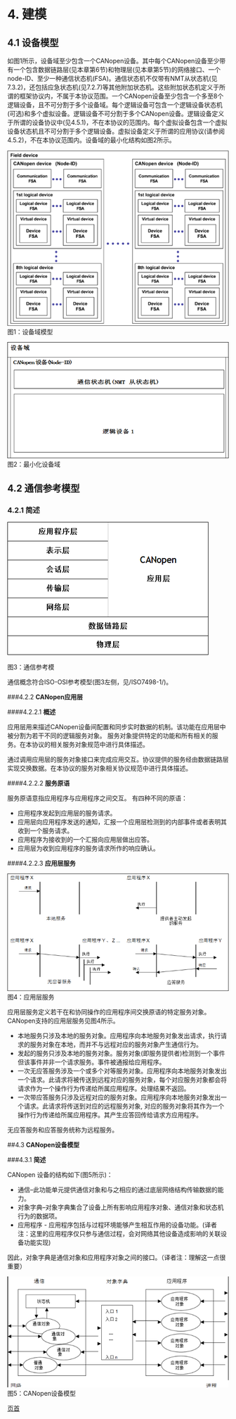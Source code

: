 # 4. **建模**

## 4.1 **设备模型**

<span id="jump">如</span>图1所示，设备域至少包含一个CANopen设备。其中每个CANopen设备至少带有一个包含数据链路层(见本章第6节)和物理层(见本章第5节)的网络接口、一个node-ID、至少一种通信状态机(FSA)。通信状态机不仅带有NMT从状态机(见7.3.2)，还包括应急状态机(见7.2.7)等其他附加状态机。这些附加状态机定义于所谓的框架协议内，不属于本协议范围。一个CANopen设备至少包含一个多至8个逻辑设备，且不可分割于多个设备域。每个逻辑设备可包含一个逻辑设备状态机(可选)和多个虚拟设备。逻辑设备不可分割于多个CANopen设备。逻辑设备定义于所谓的设备协议中(见4.5.1)，不在本协议的范围内。每个虚拟设备包含一个虚拟设备状态机且不可分割于多个逻辑设备。虚拟设备定义于所谓的应用协议(请参阅4.5.2)，不在本协议范围内。设备域的最小化结构如图2所示。

![图1：设备域模型](./CANopen_DS301_CN_image/1.png)
图1：设备域模型

![图2：最小化设备域](./CANopen_DS301_CN_image/2.png)
图2：最小化设备域
 
## 4.2 **通信参考模型**

### 4.2.1 **简述**

![图3：通信参考模型](./CANopen_DS301_CN_image/3.png)

图3：通信参考模

通信概念符合ISO-OSI参考模型(图3左侧，见/ISO7498-1/)。

###4.2.2 **CANopen应用层**

####4.2.2.1	**概述**

应用层用来描述CANopen设备间配置和同步实时数据的机制。该功能在应用层中被分割为若干不同的逻辑服务对象。 服务对象提供特定的功能和所有相关的服务。在本协议的相关服务对象规范中进行具体描述。

通过调用应用层的服务对象接口来完成应用交互。协议提供的服务经由数据链路层实现交换数据。在本协议的服务对象相关协议规范中进行具体描述。

####4.2.2.2 **服务原语**

服务原语意指应用程序与应用程序之间交互。 有四种不同的原语：
* 应用程序发起到应用层的服务请求。
* 应用层向应用程序发送的通知，汇报一个应用层检测到的内部事件或者表明其收到一个服务请求。
* 应用程序为接收到的一个汇报向应用层做出应答。
* 应用层为收到应用程序的服务请求所作的响应确认。

####4.2.2.3 **应用层服务**

![图4：应用层服务](./CANopen_DS301_CN_image/4.png)
图4：应用层服务

应用层服务定义若干在和协同操作的应用程序间交换原语的特定服务对象。CANopen支持的应用层服务见图4所示。
* 本地服务只涉及本地的服务对象。应用程序向本地服务对象发出请求，执行请求的服务对象在本地，而并不与远程对应的服务对象产生通信行为。
* 发起的服务只涉及本地的服务对象。服务对象(即服务提供者)检测到一个事件但该事件并非一个请求服务。事件被通报给应用程序。
* 一次无应答服务涉及一个或多个对等服务对象。应用程序向本地服务对象发出一个请求。此请求将被传送到远程对应的服务对象，每个对应服务对象都会将请求作为一个操作行为传递给所属应用程序。处理结果不返回。
* 一次带应答服务只涉及远程对应的服务对象。应用程序向本地服务对象发出一个请求。此请求将传送到对应的远程服务对象, 对应的服务对象将其作为一个操作行为传递给所属应用程序。其产生应答回传给请求方应用程序。

无应答服务和应答服务统称为远程服务。

##4.3 **CANopen设备模型**

###4.3.1 **简述**

CANopen 设备的结构如下(图5所示)：
* 通信–此功能单元提供通信对象和与之相应的通过底层网络结构传输数据的能力。
* 对象字典–对象字典集合了设备上所有影响应用程序对象、通信对象和状态机行为的数据项。
* 应用程序 - 应用程序包括与过程环境能够产生相互作用的设备功能。(译者注：这里的应用程序仅只参与通信过程，会对网络其他设备造成影响的关联设备功能实现)

因此，对象字典是通信对象和应用程序对象之间的接口。（译者注：理解这一点很重要）

![图5：CANopen设备模型](./CANopen_DS301_CN_image/5.png)
图5：CANopen设备模型

 [页首](#jump)
